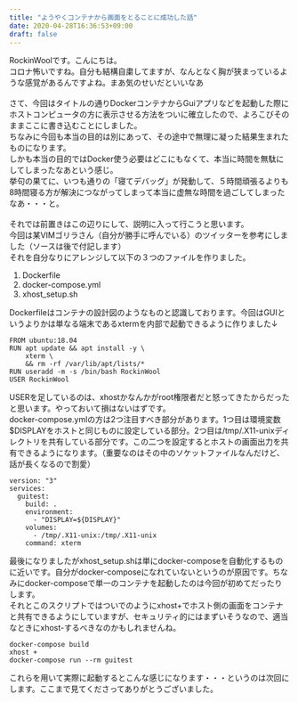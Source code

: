 ```yaml
---
title: "ようやくコンテナから画面をとることに成功した話"
date: 2020-04-28T16:36:53+09:00
draft: false
---
```

RockinWoolです。こんにちは。\
コロナ怖いですね。自分も結構自粛してますが、なんとなく胸が狭まっているような感覚があるんですよね。まあ気のせいだといいなあ\
\
さて、今回はタイトルの通りDockerコンテナからGuiアプリなどを起動した際にホストコンピュータの方に表示させる方法をついに確立したので、よろこびそのままここに書き込むことにしました。\
ちなみに今回も本当の目的は別にあって、その途中で無理に凝った結果生まれたものになります。\
しかも本当の目的ではDocker使う必要はどこにもなくて、本当に時間を無駄にしてしまったなあという感じ。\
挙句の果てに、いつも通りの「寝てデバッグ」が発動して、５時間頑張るよりも8時間寝る方が解決につながってしまって本当に虚無な時間を過ごしてしまったなあ・・・と。\
\
それでは前置きはこの辺りにして、説明に入って行こうと思います。\
今回は某VIMゴリラさん（自分が勝手に呼んでいる）のツイッターを参考にしました（ソースは後で付記します）\
それを自分なりにアレンジして以下の３つのファイルを作りました。

1. Dockerfile
2. docker-compose.yml
3. xhost_setup.sh

Dockerfileはコンテナの設計図のようなものと認識しております。今回はGUIというよりかは単なる端末であるxtermを内部で起動できるように作りました↓

```
FROM ubuntu:18.04
RUN apt update && apt install -y \ 
    xterm \ 
    && rm -rf /var/lib/apt/lists/* 
RUN useradd -m -s /bin/bash RockinWool
USER RockinWool
```

USERを足しているのは、xhostかなんかがroot権限者だと怒ってきたからだったと思います。やっておいて損はないはずです。\
docker-compose.ymlの方は2つ注目すべき部分があります。1つ目は環境変数$DISPLAYをホストと同じものに設定している部分。2つ目は/tmp/.X11-unixディレクトリを共有している部分です。この二つを設定するとホストの画面出力を共有できるようになります。（重要なのはその中のソケットファイルなんだけど、話が長くなるので割愛）

```
version: "3" 
services: 
  guitest: 
    build: . 
    environment: 
      - "DISPLAY=${DISPLAY}" 
    volumes: 
      - /tmp/.X11-unix:/tmp/.X11-unix 
    command: xterm 
```

最後になりましたがxhost_setup.shは単にdocker-composeを自動化するものに近いです。自分がdocker-composeになれていないというのが原因です。ちなみにdocker-composeで単一のコンテナを起動したのは今回が初めてだったりします。\
それとこのスクリプトではついでのようにxhost+でホスト側の画面をコンテナと共有できるようにしていますが、セキュリティ的にはまずいそうなので、適当なときにxhost-するべきなのかもしれませんね。

```
docker-compose build
xhost +
docker-compose run --rm guitest
```

これらを用いて実際に起動するとこんな感じになります・・・というのは次回にします。ここまで見てくださってありがとうございました。
